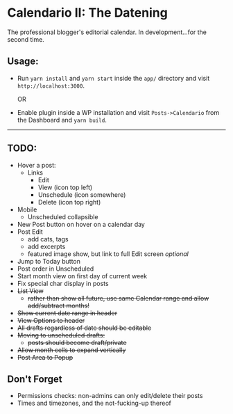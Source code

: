 # Calendario II: The Datening

The professional blogger's editorial calendar. In development...for the second time.

## Usage:

-   Run `yarn install` and `yarn start` inside the `app/` directory and visit `http://localhost:3000`.

    OR

-   Enable plugin inside a WP installation and visit `Posts->Calendario` from the Dashboard and `yarn build`.

---

## TODO:

-   Hover a post:
    -   Links
        -   Edit
        -   View (icon top left)
        -   Unschedule (icon somewhere)
        -   Delete (icon top right)
-   Mobile
    -   Unscheduled collapsible
-   New Post button on hover on a calendar day
-   Post Edit
    -   add cats, tags
    -   add excerpts
    -   featured image show, but link to full Edit screen _optional_
-   Jump to Today button
-   Post order in Unscheduled
-   Start month view on first day of current week
-   Fix special char display in posts
-   ~~List View~~
    -   ~~rather than show all future, use same Calendar range and allow add/subtract months!~~
-   ~~Show current date range in header~~
-   ~~View Options to header~~
-   ~~All drafts regardless of date should be editable~~
-   ~~Moving to unscheduled drafts:~~
    -   ~~posts should become draft/private~~
-   ~~Allow month cells to expand vertically~~
-   ~~Post Area to Popup~~

## Don't Forget

-   Permissions checks: non-admins can only edit/delete their posts
-   Times and timezones, and the not-fucking-up thereof
